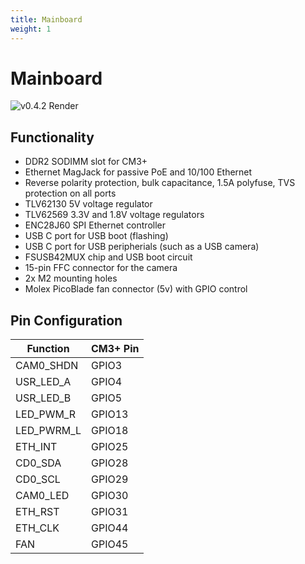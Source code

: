 ```yaml
---
title: Mainboard
weight: 1
---
```


# Mainboard

![v0.4.2 Render](/gloworm-mainboard-v0.4.2.png)

## Functionality

* DDR2 SODIMM slot for CM3+
* Ethernet MagJack for passive PoE and 10/100 Ethernet
* Reverse polarity protection, bulk capacitance, 1.5A polyfuse, TVS protection on all ports
* TLV62130 5V voltage regulator
* TLV62569 3.3V and 1.8V voltage regulators
* ENC28J60 SPI Ethernet controller
* USB C port for USB boot (flashing)
* USB C port for USB peripherials (such as a USB camera)
* FSUSB42MUX chip and USB boot circuit
* 15-pin FFC connector for the camera
* 2x M2 mounting holes
* Molex PicoBlade fan connector (5v) with GPIO control

## Pin Configuration

| Function   | CM3+ Pin |
| ---------- | -------- |
| CAM0_SHDN  | GPIO3    |
| USR_LED_A  | GPIO4    |
| USR_LED_B  | GPIO5    |
| LED_PWM_R  | GPIO13   |
| LED_PWRM_L | GPIO18   |
| ETH_INT    | GPIO25   |
| CD0_SDA    | GPIO28   |
| CD0_SCL    | GPIO29   |
| CAM0_LED   | GPIO30   |
| ETH_RST    | GPIO31   |
| ETH_CLK    | GPIO44   |
| FAN        | GPIO45   |